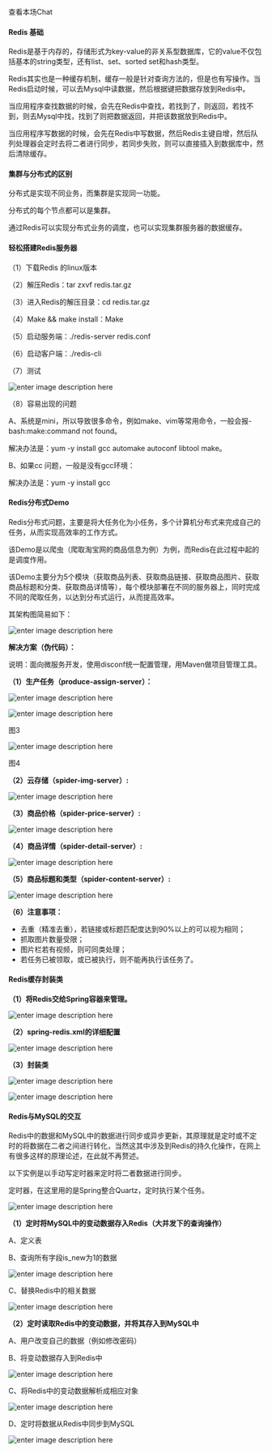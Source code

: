 查看本场Chat

#### Redis 基础

Redis是基于内存的，存储形式为key-value的非关系型数据库，它的value不仅包括基本的string类型，还有list、set、sorted set和hash类型。

Redis其实也是一种缓存机制，缓存一般是针对查询方法的，但是也有写操作。当Redis启动时候，可以去Mysql中读数据，然后根据键把数据存放到Redis中。

当应用程序查找数据的时候，会先在Redis中查找，若找到了，则返回，若找不到，则去Mysql中找，找到了则把数据返回，并把该数据放到Redis中。

当应用程序写数据的时候，会先在Redis中写数据，然后Redis主键自增，然后队列处理器会定时去将二者进行同步，若同步失败，则可以直接插入到数据库中，然后清除缓存。

#### 集群与分布式的区别

分布式是实现不同业务，而集群是实现同一功能。

分布式的每个节点都可以是集群。

通过Redis可以实现分布式业务的调度，也可以实现集群服务器的数据缓存。

#### 轻松搭建Redis服务器

（1）下载Redis 的linux版本

（2）解压Redis：tar zxvf redis.tar.gz

（3）进入Redis的解压目录：cd redis.tar.gz

（4）Make && make install：Make

（5）启动服务端：./redis-server redis.conf

（6）启动客户端：./redis-cli

（7）测试

![enter image description here](http://images.gitbook.cn/0c03d230-f901-11e7-a523-99ceeced3b99)

（8）容易出现的问题

A、系统是mini，所以导致很多命令，例如make、vim等常用命令，一般会报-bash:make:command not found。

解决办法是：yum -y install gcc automake autoconf libtool make。

B、如果cc 问题，一般是没有gcc环境：

解决办法是：yum -y install gcc

#### Redis分布式Demo

Redis分布式问题，主要是将大任务化为小任务，多个计算机分布式来完成自己的任务，从而实现高效率的工作方式。

该Demo是以爬虫（爬取淘宝网的商品信息为例）为例，而Redis在此过程中起的是调度作用。

该Demo主要分为5个模块（获取商品列表、获取商品链接、获取商品图片、获取商品标题和分类、获取商品详情等），每个模块部署在不同的服务器上，同时完成不同的爬取任务，以达到分布式运行，从而提高效率。

其架构图简易如下：

![enter image description here](http://images.gitbook.cn/8ff0dca0-f901-11e7-a523-99ceeced3b99)

**解决方案（伪代码）：**

说明：面向微服务开发，使用disconf统一配置管理，用Maven做项目管理工具。

**（1）生产任务（produce-assign-server）：**

![enter image description here](http://images.gitbook.cn/0145ec60-f902-11e7-a523-99ceeced3b99)

![enter image description here](http://images.gitbook.cn/63ca42a0-f902-11e7-a523-99ceeced3b99)

图3

![enter image description here](http://images.gitbook.cn/6d0abac0-f902-11e7-a523-99ceeced3b99)

图4

**（2）云存储（spider-img-server）:**

![enter image description here](http://images.gitbook.cn/839e4d10-f902-11e7-a523-99ceeced3b99)

**（3）商品价格（spider-price-server）:**

![enter image description here](http://images.gitbook.cn/940cff20-f902-11e7-a523-99ceeced3b99)

**（4）商品详情（spider-detail-server）:**

![enter image description here](http://images.gitbook.cn/a2b8a470-f902-11e7-a523-99ceeced3b99)

**（5）商品标题和类型（spider-content-server）:**

![enter image description here](http://images.gitbook.cn/b13634e0-f902-11e7-a523-99ceeced3b99)

**（6）注意事项：**

- 去重（精准去重），若链接或标题匹配度达到90%以上的可以视为相同；
- 抓取图片数量受限；
- 图片栏若有视频，则可同类处理；
- 若任务已被领取，或已被执行，则不能再执行该任务了。

#### Redis缓存封装类

**（1）将Redis交给Spring容器来管理。**

![enter image description here](http://images.gitbook.cn/e20a5bf0-f902-11e7-a523-99ceeced3b99)

**（2）spring-redis.xml的详细配置**

![enter image description here](http://images.gitbook.cn/f4390d80-f902-11e7-a523-99ceeced3b99)

**（3）封装类**

![enter image description here](http://images.gitbook.cn/08a07100-f903-11e7-a523-99ceeced3b99)

![enter image description here](http://images.gitbook.cn/153e44f0-f903-11e7-a523-99ceeced3b99)

#### Redis与MySQL的交互

Redis中的数据和MySQL中的数据进行同步或异步更新，其原理就是定时或不定时的将数据在二者之间进行转化，当然这其中涉及到Redis的持久化操作，在网上有很多这样的原理论述，在此就不再赘述。

以下实例是以手动写定时器来定时将二者数据进行同步。

定时器，在这里用的是Spring整合Quartz，定时执行某个任务。

![enter image description here](http://images.gitbook.cn/386068f0-f903-11e7-a523-99ceeced3b99)

**（1）定时将MySQL中的变动数据存入Redis（大并发下的查询操作）**

A、定义表

B、查询所有字段is_new为1的数据

![enter image description here](http://images.gitbook.cn/676415c0-f903-11e7-a523-99ceeced3b99)

C、替换Redis中的相关数据



![enter image description here](http://images.gitbook.cn/80ffb7f0-f903-11e7-a523-99ceeced3b99)

**（2）定时读取Redis中的变动数据，并将其存入到MySQL中**

A、用户改变自己的数据（例如修改密码）

B、将变动数据存入到Redis中

![enter image description here](http://images.gitbook.cn/ab1b4a40-f903-11e7-a523-99ceeced3b99)

C、将Redis中的变动数据解析成相应对象

![enter image description here](http://images.gitbook.cn/beb46140-f903-11e7-a523-99ceeced3b99)

D、定时将数据从Redis中同步到MySQL

![enter image description here](http://images.gitbook.cn/d34daa30-f903-11e7-a523-99ceeced3b99)

